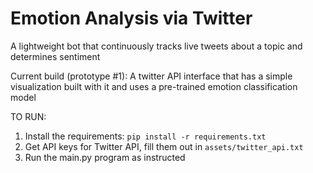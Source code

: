 # Emotion Analysis via Twitter
A lightweight bot that continuously tracks live tweets about a topic and determines sentiment

Current build (prototype #1): A twitter API interface that has a simple visualization built with it and uses a pre-trained emotion classification model

TO RUN:
1. Install the requirements: `pip install -r requirements.txt`
2. Get API keys for Twitter API, fill them out in `assets/twitter_api.txt`
3. Run the main.py program as instructed
